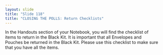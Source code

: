 ```yaml
---
layout: slide
title: "Slide 118"
title: "CLOSING THE POLLS: Return Checklists"
---
```


In the Handouts section of your Notebook, you will find the checklist of items to return in the Black Kit. It is important that all Envelopes and Pouches be returned in the Black Kit. Please use this checklist to make sure that you have all the items.
